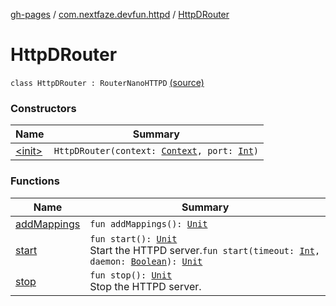 [gh-pages](../../index.md) / [com.nextfaze.devfun.httpd](../index.md) / [HttpDRouter](./index.md)

# HttpDRouter

`class HttpDRouter : RouterNanoHTTPD` [(source)](https://github.com/NextFaze/dev-fun/tree/master/devfun-httpd/src/main/java/com/nextfaze/devfun/httpd/HttpD.kt#L108)

### Constructors

| Name | Summary |
|---|---|
| [&lt;init&gt;](-init-.md) | `HttpDRouter(context: `[`Context`](https://developer.android.com/reference/android/content/Context.html)`, port: `[`Int`](https://kotlinlang.org/api/latest/jvm/stdlib/kotlin/-int/index.html)`)` |

### Functions

| Name | Summary |
|---|---|
| [addMappings](add-mappings.md) | `fun addMappings(): `[`Unit`](https://kotlinlang.org/api/latest/jvm/stdlib/kotlin/-unit/index.html) |
| [start](start.md) | `fun start(): `[`Unit`](https://kotlinlang.org/api/latest/jvm/stdlib/kotlin/-unit/index.html)<br>Start the HTTPD server.`fun start(timeout: `[`Int`](https://kotlinlang.org/api/latest/jvm/stdlib/kotlin/-int/index.html)`, daemon: `[`Boolean`](https://kotlinlang.org/api/latest/jvm/stdlib/kotlin/-boolean/index.html)`): `[`Unit`](https://kotlinlang.org/api/latest/jvm/stdlib/kotlin/-unit/index.html) |
| [stop](stop.md) | `fun stop(): `[`Unit`](https://kotlinlang.org/api/latest/jvm/stdlib/kotlin/-unit/index.html)<br>Stop the HTTPD server. |
